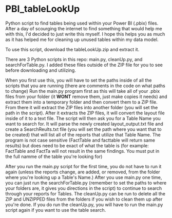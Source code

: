 # PBI_tableLookUp
Python script to find tables being used within your Power BI (.pbix) files.
After a day of scourging the internet to find something that would help me with this, I'd decided to just write this myself. 
I hope this helps you as much as it has helped me for cleaning up unused tables within my data model. 


To use this script, download the tableLookUp.zip and extract it.

There are 3 Python scripts in this repo: main.py, cleanUp.py, and searchForTable.py. I added these files outside of the ZIP file for you to see before 
downloading and utilizing. 

When you first use this, you will have to set the paths inside of all the scripts that you are running (there are comments in the code on what paths to change)
Run the main.py program first as this will take all of your .pbix files from your folder (it **WONT** remove them, just make copies it needs) and extract them into
a temporary folder and then convert them to a ZIP file. From there it will extract the ZIP files into another folder (you will set the path in the script). After it
extracts the ZIP files, it will convert the layout file inside of it to a text file. The script will then ask you for a Table Name you want to search for. It will parse the
newly created layout_output.txt file and create a SearchReults.txt file (you will set the path where you want that to be created) that will list all of the reports
that utilize that Table Name. The program is not case sensitive (FactTable and facttable will return same results) but does need to be exact of what the table is
(for example: FactTable and FactTa will not result in the same findings. You must put in the full namme of the table you're looking for)

After you run the main.py script for the first time, you do not have to run it again (unless the reports change, are added, or removed, from the folder where you're
looking up a Table's Name.) After you use main.py one time, you can just run the searchForTable.py (remember to set the paths to where your folders are, it gives you 
directions in the script) to continue to search through your reports for Tables. The cleanUp.py can be run to delete all the ZIP and UNZIPPED files from the folders
if you wish to clean them up after you're done. If you do run the cleanUp.py, you will have to run the main.py script again if you want to use the table search. 
